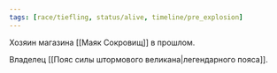 ```yaml
---
tags: [race/tiefling, status/alive, timeline/pre_explosion]
---
```


Хозяин магазина [[Маяк Сокровищ]] в прошлом.

Владелец [[Пояс силы штормового великана|легендарного пояса]].
